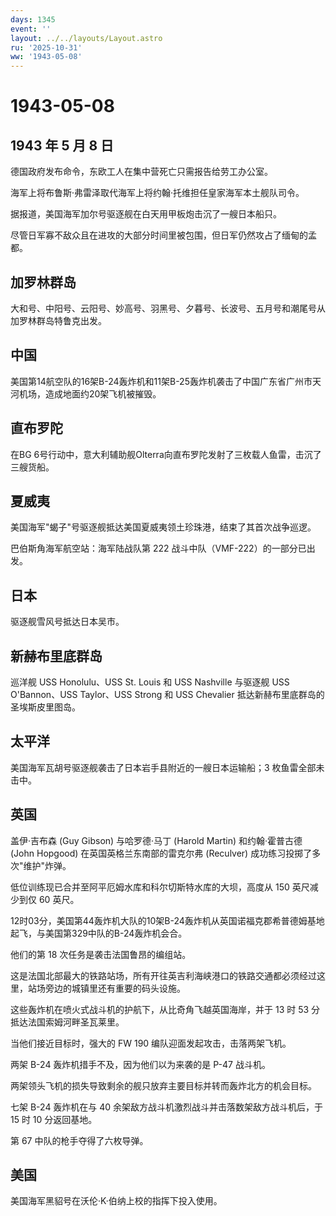 ```yaml
---
days: 1345
event: ''
layout: ../../layouts/Layout.astro
ru: '2025-10-31'
ww: '1943-05-08'
---
```


# 1943-05-08

## 1943 年 5 月 8 日

德国政府发布命令，东欧工人在集中营死亡只需报告给劳工办公室。

海军上将布鲁斯·弗雷泽取代海军上将约翰·托维担任皇家海军本土舰队司令。

据报道，美国海军加尔号驱逐舰在白天用甲板炮击沉了一艘日本船只。

尽管日军寡不敌众且在进攻的大部分时间里被包围，但日军仍然攻占了缅甸的孟都。

## 加罗林群岛

大和号、中阳号、云阳号、妙高号、羽黑号、夕暮号、长波号、五月号和潮尾号从加罗林群岛特鲁克出发。

## 中国

美国第14航空队的16架B-24轰炸机和11架B-25轰炸机袭击了中国广东省广州市天河机场，造成地面约20架飞机被摧毁。

## 直布罗陀

在BG
6号行动中，意大利辅助舰Olterra向直布罗陀发射了三枚载人鱼雷，击沉了三艘货船。

## 夏威夷

美国海军"蝎子"号驱逐舰抵达美国夏威夷领土珍珠港，结束了其首次战争巡逻。

巴伯斯角海军航空站：海军陆战队第 222 战斗中队（VMF-222）的一部分已出发。

## 日本

驱逐舰雪风号抵达日本吴市。

## 新赫布里底群岛

巡洋舰 USS Honolulu、USS St. Louis 和 USS Nashville 与驱逐舰 USS
O\'Bannon、USS Taylor、USS Strong 和 USS Chevalier
抵达新赫布里底群岛的圣埃斯皮里图岛。

## 太平洋

美国海军瓦胡号驱逐舰袭击了日本岩手县附近的一艘日本运输船；3
枚鱼雷全部未击中。

## 英国

盖伊·吉布森 (Guy Gibson) 与哈罗德·马丁 (Harold Martin) 和约翰·霍普古德
(John Hopgood) 在英国英格兰东南部的雷克尔弗 (Reculver)
成功练习投掷了多次"维护"炸弹。

低位训练现已合并至阿平厄姆水库和科尔切斯特水库的大坝，高度从 150
英尺减少到仅 60 英尺。

12时03分，美国第44轰炸机大队的10架B-24轰炸机从英国诺福克郡希普德姆基地起飞，与美国第329中队的B-24轰炸机会合。

他们的第 18 次任务是袭击法国鲁昂的编组站。

这是法国北部最大的铁路站场，所有开往英吉利海峡港口的铁路交通都必须经过这里，站场旁边的城镇里还有重要的码头设施。

这些轰炸机在喷火式战斗机的护航下，从比奇角飞越英国海岸，并于 13 时 53
分抵达法国索姆河畔圣瓦莱里。

当他们接近目标时，强大的 FW 190 编队迎面发起攻击，击落两架飞机。

两架 B-24 轰炸机措手不及，因为他们以为来袭的是 P-47 战斗机。

两架领头飞机的损失导致剩余的舰只放弃主要目标并转而轰炸北方的机会目标。

七架 B-24 轰炸机在与 40 余架敌方战斗机激烈战斗并击落数架敌方战斗机后，于
15 时 10 分返回基地。

第 67 中队的枪手夺得了六枚导弹。

## 美国

美国海军黑貂号在沃伦·K·伯纳上校的指挥下投入使用。